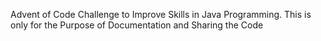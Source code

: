 Advent of Code Challenge to Improve Skills in Java Programming.
This is only for the Purpose of Documentation and Sharing the Code
